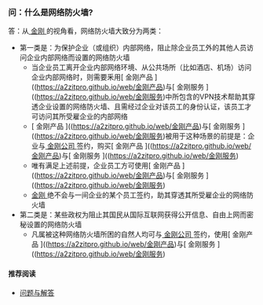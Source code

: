 ### 问：什么是网络防火墙?
答：从[ 金刚 ](https://a2zitpro.github.io/web/金刚公司)的视角看，网络防火墙大致分为两类：
- 第一类是：为保护企业（或组织）内部网络，阻止除企业员工外的其他人员访问企业内部网络而设置的网络防火墙
  - 当企业员工离开企业内部网络环境、从公共场所（比如酒店、机场）访问企业内部网络时，则需要釆用[ 金刚产品 ]((https://a2zitpro.github.io/web/金刚产品)与[ 金刚服务 ]((https://a2zitpro.github.io/web/金刚服务)中所包含的VPN技术帮助其穿透企业设置的网络防火墙、且需经过企业对该员工的身份认证，该员工才可访问其所受雇企业的内部网络
  - [ 金刚产品 ]((https://a2zitpro.github.io/web/金刚产品)与[ 金刚服务 ]((https://a2zitpro.github.io/web/金刚服务)被用于这种场景的前提是：企业与[ 金刚公司 ](https://a2zitpro.github.io/web/金刚公司)签约，购买[ 金刚产品 ]((https://a2zitpro.github.io/web/金刚产品)与[ 金刚服务 ]((https://a2zitpro.github.io/web/金刚服务)
  - 唯有满足上述前提，企业员工方可使用[ 金刚产品 ]((https://a2zitpro.github.io/web/金刚产品)与[ 金刚服务 ]((https://a2zitpro.github.io/web/金刚服务)
  - [ 金刚 ]((https://a2zitpro.github.io/web/金刚公司))绝不会与一间企业的某个员工签约，助其穿透其所受雇企业的网络防火墙<br>
- 第二类是：某些政权为阻止其国民从国际互联网获得公开信息、自由上网而密秘设置的网络防火墙
  - 凡属被这种网络防火墙所困的自然人均可与[ 金刚公司 ]((https://a2zitpro.github.io/web/金刚公司))签约，使用[ 金刚产品 ]((https://a2zitpro.github.io/web/金刚产品)与[ 金刚服务 ]((https://a2zitpro.github.io/web/金刚服务)

#### 推荐阅读
- [ 问题与解答 ](https://a2zitpro.github.io/web/问题与解答)
